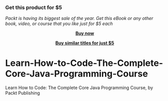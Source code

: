 
### Get this product for $5

<i>Packt is having its biggest sale of the year. Get this eBook or any other book, video, or course that you like just for $5 each</i>


<b><p align='center'>[Buy now](https://packt.link/9781800568471)</p></b>


<b><p align='center'>[Buy similar titles for just $5](https://subscription.packtpub.com/search)</p></b>


# Learn-How-to-Code-The-Complete-Core-Java-Programming-Course
Learn How to Code: The Complete Core Java Programming Course, by Packt Publishing
